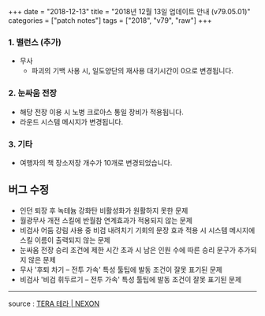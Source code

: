 +++
date = "2018-12-13"
title = "2018년 12월 13일 업데이트 안내 (v79.05.01)"
categories = ["patch notes"]
tags = ["2018", "v79", "raw"]
+++

### 1. 밸런스 (추가)
- 무사
  - 파괴의 기백 사용 시, 일도양단의 재사용 대기시간이 0으로 변경됩니다.

### 2. 눈싸움 전장
- 해당 전장 이용 시 노병 크로아스 통일 장비가 적용됩니다.
- 라운드 시스템 메시지가 변경됩니다.

### 3. 기타
- 여행자의 책 장소저장 개수가 10개로 변경되었습니다.

## 버그 수정

- 인던 퇴장 후 녹테늄 강화탄 비활성화가 원활하지 못한 문제
- 월광무사 개전 스킬에 반월참 연계효과가 적용되지 않는 문제
- 비검사 어둠 강림 사용 중 비검 내려치기 기회의 문장 효과 적용 시 시스템 메시지에 스킬 이름이 출력되지 않는 문제
- 눈싸움 전장 승리 조건에 제한 시간 초과 시 남은 인원 수에 따른 승리 문구가 추가되지 않은 문제
- 무사 '후퇴 차기 – 전투 가속' 특성 툴팁에 발동 조건이 잘못 표기된 문제
- 비검사 '비검 휘두르기 – 전투 가속' 특성 툴팁에 발동 조건이 잘못 표기된 문제

----

source : [TERA 테라 | NEXON](http://tera.nexon.com/news/update/view.aspx?n4articlesn=369)
